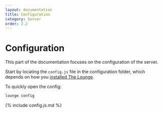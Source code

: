 ```yaml
---
layout: documentation
title: Configuration
category: Server
order: 2.2
---
```


# Configuration

This part of the documentation focuses on the configuration of the server.

Start by locating the `config.js` file in the configuration folder, which
depends on how you [installed The Lounge](/docs/server/install_and_update.html).

To quickly open the config:

```sh
lounge config
```

<!--
Content for the following is generated by this script in the main repo:
https://github.com/thelounge/lounge/blob/master/scripts/generate-config-doc.js
-->
{% include config.js.md %}
